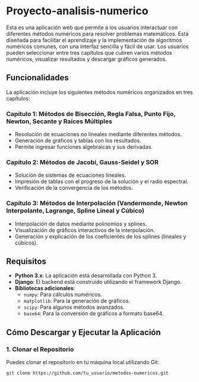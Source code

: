 # Proyecto-analisis-numerico

Esta es una aplicación web que permite a los usuarios interactuar con diferentes métodos numéricos para resolver problemas matemáticos. Está diseñada para facilitar el aprendizaje y la implementación de algoritmos numéricos comunes, con una interfaz sencilla y fácil de usar. Los usuarios pueden seleccionar entre tres capítulos que cubren varios métodos numéricos, visualizar resultados y descargar gráficos generados.

## Funcionalidades

La aplicación incluye los siguientes métodos numéricos organizados en tres capítulos:

### Capítulo 1: Métodos de Bisección, Regla Falsa, Punto Fijo, Newton, Secante y Raíces Múltiples
- Resolución de ecuaciones no lineales mediante diferentes métodos.
- Generación de gráficos y tablas con los resultados.
- Permite ingresar funciones algebraicas y sus derivadas.

### Capítulo 2: Métodos de Jacobi, Gauss-Seidel y SOR
- Solución de sistemas de ecuaciones lineales.
- Impresión de tablas con el progreso de la solución y el radio espectral.
- Verificación de la convergencia de los métodos.

### Capítulo 3: Métodos de Interpolación (Vandermonde, Newton Interpolante, Lagrange, Spline Lineal y Cúbico)
- Interpolación de datos mediante polinomios y splines.
- Visualización de gráficos interactivos de la interpolación.
- Generación y explicación de los coeficientes de los splines (lineales y cúbicos).

## Requisitos

- **Python 3.x**: La aplicación está desarrollada con Python 3.
- **Django**: El backend está construido utilizando el framework Django.
- **Bibliotecas adicionales**:
    - `numpy`: Para cálculos numéricos.
    - `matplotlib`: Para la generación de gráficos.
    - `scipy`: Para algunos métodos avanzados.
    - `base64`: Para la conversión de gráficos a formato base64.

## Cómo Descargar y Ejecutar la Aplicación

### 1. Clonar el Repositorio

Puedes clonar el repositorio en tu máquina local utilizando Git:

```bash
git clone https://github.com/tu_usuario/metodos-numericos.git
